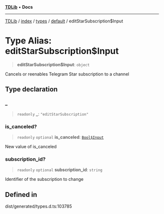 [**TDLib**](../../../../../../README.md) • **Docs**

***

[TDLib](../../../../../../modules.md) / [index](../../../../../README.md) / [types](../../../README.md) / [default](../README.md) / editStarSubscription$Input

# Type Alias: editStarSubscription$Input

> **editStarSubscription$Input**: `object`

Cancels or reenables Telegram Star subscription to a channel

## Type declaration

### \_

> `readonly` **\_**: `"editStarSubscription"`

### is\_canceled?

> `readonly` `optional` **is\_canceled**: [`Bool$Input`](Bool$Input.md)

New value of is_canceled

### subscription\_id?

> `readonly` `optional` **subscription\_id**: `string`

Identifier of the subscription to change

## Defined in

dist/generated/types.d.ts:103785
